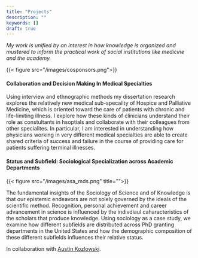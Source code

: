 ```yaml
---
title: "Projects"
description: ""
keywords: []
draft: true
---
```


*My work is unified by an interest in how knowledge is organized and mustered to inform the practical work of social institutions like medicine and the academy.*

{{< figure src="/images/cosponsors.png">}}

#### Collaboration and Decision Making In Medical Specialties

Using interview and ethnographic methods my dissertation research explores the relatively new medical sub-specailty of Hospice and Palliative Medicine, which is oriented toward the care of patients with chronic and life-limiting illness. I explore how these kinds of clinicians understand their role as constultants in hsoptials and collaborate with their colleagues from other specialites. In particular, I am interested in understanding how physicians working in very different medical specialties are able to create shared criteria of success and failure in the course of providing care for patients suffering terminal illnesses. 

#### Status and Subfield: Sociological Specialization across Academic Departments

{{< figure src="/images/asa_mds.png" title="">}}

The fundamental insights of the Sociology of Science and of Knowledge is that our epistemic endeavors are not solely governed by the ideals of the scientific method. Recognition, personal achievement and career advancement in science is influenced by the indivdiaul caharacteristics of the scholars that produce knowledge. Using sociology as a case study, we examine how different subfields are distributed across PhD granting departments in the United States and how the demographic composition of these different subfields influences their relative status.

In collaboration with [Austin Kozlowski](https://austinkozlowski.com/).
